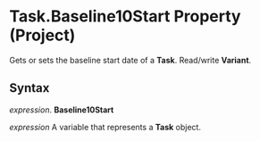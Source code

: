 
# Task.Baseline10Start Property (Project)

Gets or sets the baseline start date of a  **Task**. Read/write **Variant**.


## Syntax

 _expression_. **Baseline10Start**

 _expression_ A variable that represents a **Task** object.

